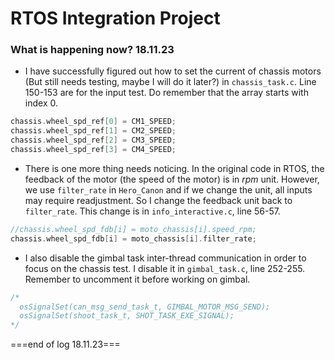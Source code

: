 # RTOS Integration Project

### What is happening now? 18.11.23

- I have successfully figured out how to set the current of chassis motors (But still needs testing, maybe I will do it later?) in `chassis_task.c`. Line 150-153 are for the input test. Do remember that the array starts with index 0.

```c
chassis.wheel_spd_ref[0] = CM1_SPEED;
chassis.wheel_spd_ref[1] = CM2_SPEED;
chassis.wheel_spd_ref[2] = CM3_SPEED;
chassis.wheel_spd_ref[3] = CM4_SPEED;
```

- There is one more thing needs noticing. In the original code in RTOS, the feedback of the motor (the speed of the motor) is in *rpm* unit. However, we use `filter_rate` in `Hero_Canon` and if we change the unit, all inputs may require readjustment. So I change the feedback unit back to `filter_rate`. This change is in `info_interactive.c`, line 56-57.

```c
//chassis.wheel_spd_fdb[i] = moto_chassis[i].speed_rpm;
chassis.wheel_spd_fdb[i] = moto_chassis[i].filter_rate;
```

- I also disable the gimbal task inter-thread communication in order to focus on the chassis test. I disable it in `gimbal_task.c`, line 252-255. Remember to uncomment it before working on gimbal.

```c
/*
  osSignalSet(can_msg_send_task_t, GIMBAL_MOTOR_MSG_SEND);
  osSignalSet(shoot_task_t, SHOT_TASK_EXE_SIGNAL);
*/
```

===end of log 18.11.23===